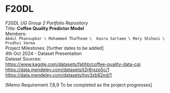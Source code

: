 # F20DL
_F20DL UG Group 2 Portfolio Repository_ \
Title: **Coffee Quality Predictor Model** \
Members: \
` Abdul Phansupkar \
Mohammed Thafheem \ 
Kasra Sartaee \
Mary Shihani \
Prudhvi Varma ` \
Project Milestones: [further dates to be added] \
4th Oct 2024 - Dataset Presentation \
Dataset Sources: \
https://www.kaggle.com/datasets/fatihb/coffee-quality-data-cqi \
https://data.mendeley.com/datasets/t2r6rszp5c/1 \
https://data.mendeley.com/datasets/tgv3zb82nd/1 


[Memo Requirement 7,8,9 To be completed as the project progresses]
